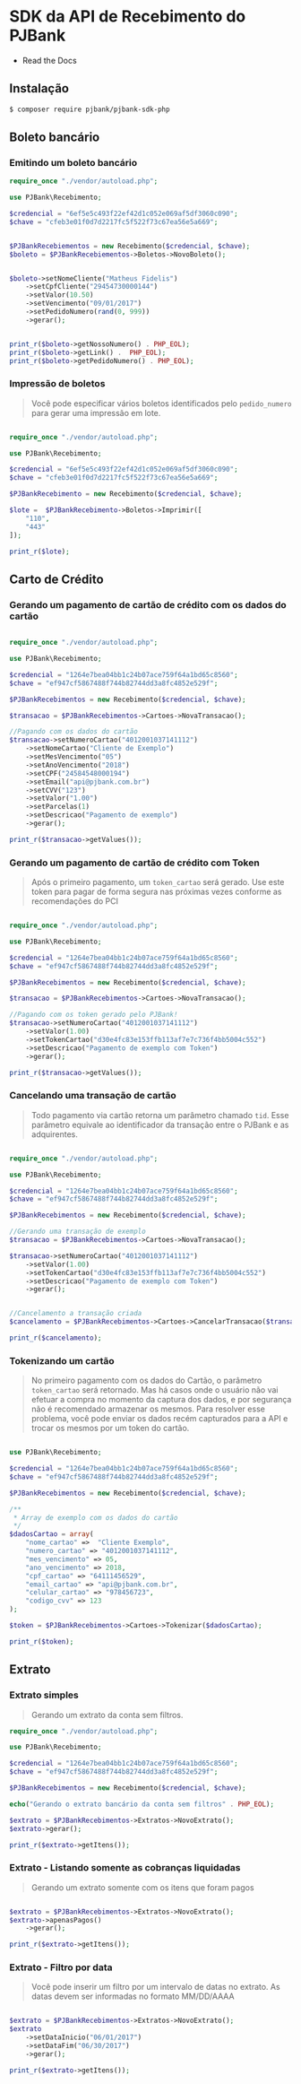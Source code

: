
# SDK da API de Recebimento do PJBank

* Read the Docs

## Instalação


```bash
$ composer require pjbank/pjbank-sdk-php
```

## Boleto bancário

### Emitindo um boleto bancário

```php
require_once "./vendor/autoload.php";

use PJBank\Recebimento;

$credencial = "6ef5e5c493f22ef42d1c052e069af5df3060c090";
$chave = "cfeb3e01f0d7d2217fc5f522f73c67ea56e5a669";


$PJBankRecebiementos = new Recebimento($credencial, $chave);
$boleto = $PJBankRecebiementos->Boletos->NovoBoleto();


$boleto->setNomeCliente("Matheus Fidelis")
    ->setCpfCliente("29454730000144")
    ->setValor(10.50)
    ->setVencimento("09/01/2017")
    ->setPedidoNumero(rand(0, 999))
    ->gerar();


print_r($boleto->getNossoNumero() . PHP_EOL);
print_r($boleto->getLink() .  PHP_EOL);
print_r($boleto->getPedidoNumero() . PHP_EOL);

```


### Impressão de boletos

> Você pode especificar vários boletos identificados pelo `pedido_numero` para gerar uma impressão em lote.


```php

require_once "./vendor/autoload.php";

use PJBank\Recebimento;

$credencial = "6ef5e5c493f22ef42d1c052e069af5df3060c090";
$chave = "cfeb3e01f0d7d2217fc5f522f73c67ea56e5a669";

$PJBankRecebimento = new Recebimento($credencial, $chave);

$lote =  $PJBankRecebimento->Boletos->Imprimir([
    "110",
    "443"
]);

print_r($lote);

```


## Carto de Crédito

### Gerando um pagamento de cartão de crédito com os dados do cartão

```php

require_once "./vendor/autoload.php";

use PJBank\Recebimento;

$credencial = "1264e7bea04bb1c24b07ace759f64a1bd65c8560";
$chave = "ef947cf5867488f744b82744dd3a8fc4852e529f";

$PJBankRecebimentos = new Recebimento($credencial, $chave);

$transacao = $PJBankRecebimentos->Cartoes->NovaTransacao();

//Pagando com os dados do cartão
$transacao->setNumeroCartao("4012001037141112")
    ->setNomeCartao("Cliente de Exemplo")
    ->setMesVencimento("05")
    ->setAnoVencimento("2018")
    ->setCPF("24584548000194")
    ->setEmail("api@pjbank.com.br")
    ->setCVV("123")
    ->setValor("1.00")
    ->setParcelas(1)
    ->setDescricao("Pagamento de exemplo")
    ->gerar();

print_r($transacao->getValues());

```

### Gerando um pagamento de cartão de crédito com Token

> Após o primeiro pagamento, um `token_cartao` será gerado. Use este token para pagar de forma segura nas próximas vezes conforme as recomendações do PCI

```php

require_once "./vendor/autoload.php";

use PJBank\Recebimento;

$credencial = "1264e7bea04bb1c24b07ace759f64a1bd65c8560";
$chave = "ef947cf5867488f744b82744dd3a8fc4852e529f";

$PJBankRecebimentos = new Recebimento($credencial, $chave);

$transacao = $PJBankRecebimentos->Cartoes->NovaTransacao();

//Pagando com os token gerado pelo PJBank!
$transacao->setNumeroCartao("4012001037141112")
    ->setValor(1.00)
    ->setTokenCartao("d30e4fc83e153ffb113af7e7c736f4bb5004c552")
    ->setDescricao("Pagamento de exemplo com Token")
    ->gerar();

print_r($transacao->getValues());

```

### Cancelando uma transação de cartão

> Todo pagamento via cartão retorna um parâmetro chamado `tid`. Esse parâmetro equivale ao identificador da transação entre o PJBank e as adquirentes. 

```php

require_once "./vendor/autoload.php";

use PJBank\Recebimento;

$credencial = "1264e7bea04bb1c24b07ace759f64a1bd65c8560";
$chave = "ef947cf5867488f744b82744dd3a8fc4852e529f";

$PJBankRecebimentos = new Recebimento($credencial, $chave);

//Gerando uma transação de exemplo
$transacao = $PJBankRecebimentos->Cartoes->NovaTransacao();

$transacao->setNumeroCartao("4012001037141112")
    ->setValor(1.00)
    ->setTokenCartao("d30e4fc83e153ffb113af7e7c736f4bb5004c552")
    ->setDescricao("Pagamento de exemplo com Token")
    ->gerar();


//Cancelamento a transação criada
$cancelamento = $PJBankRecebimentos->Cartoes->CancelarTransacao($transacao->getTid());

print_r($cancelamento);

```

### Tokenizando um cartão

> No primeiro pagamento com os dados do Cartão, o parâmetro `token_cartao` será retornado. Mas há casos onde o usuário não vai efetuar a compra no momento da captura dos dados, e por segurança não é recomendado armazenar os mesmos. Para resolver esse problema, você pode enviar os dados recém capturados para a API e trocar os mesmos por um token do cartão.

```php

use PJBank\Recebimento;

$credencial = "1264e7bea04bb1c24b07ace759f64a1bd65c8560";
$chave = "ef947cf5867488f744b82744dd3a8fc4852e529f";

$PJBankRecebimentos = new Recebimento($credencial, $chave);

/**
 * Array de exemplo com os dados do cartão
 */
$dadosCartao = array(
    "nome_cartao" =>  "Cliente Exemplo",
    "numero_cartao" => "4012001037141112",
    "mes_vencimento" => 05,
    "ano_vencimento" => 2018,
    "cpf_cartao" => "64111456529",
    "email_cartao" => "api@pjbank.com.br",
    "celular_cartao" => "978456723",
    "codigo_cvv" => 123
);

$token = $PJBankRecebimentos->Cartoes->Tokenizar($dadosCartao);

print_r($token);

```

## Extrato

### Extrato simples

> Gerando um extrato da conta sem filtros.

```php
require_once "./vendor/autoload.php";

use PJBank\Recebimento;

$credencial = "1264e7bea04bb1c24b07ace759f64a1bd65c8560";
$chave = "ef947cf5867488f744b82744dd3a8fc4852e529f";

$PJBankRecebimentos = new Recebimento($credencial, $chave);

echo("Gerando o extrato bancário da conta sem filtros" . PHP_EOL);

$extrato = $PJBankRecebimentos->Extratos->NovoExtrato();
$extrato->gerar();

print_r($extrato->getItens());
```

### Extrato - Listando somente as cobranças liquidadas

> Gerando um extrato somente com os itens que foram pagos 

```php

$extrato = $PJBankRecebimentos->Extratos->NovoExtrato();
$extrato->apenasPagos()
    ->gerar();

print_r($extrato->getItens());
```

### Extrato - Filtro por data

> Você pode inserir um filtro por um intervalo de datas no extrato. As datas devem ser informadas no formato MM/DD/AAAA

```php

$extrato = $PJBankRecebimentos->Extratos->NovoExtrato();
$extrato
    ->setDataInicio("06/01/2017")
    ->setDataFim("06/30/2017")
    ->gerar();

print_r($extrato->getItens());
```

